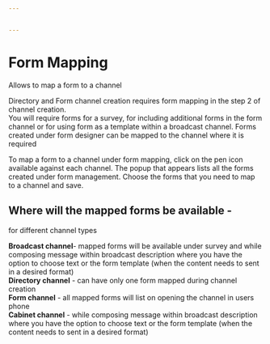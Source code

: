 ```yaml
---


---
```


<h1 id="form-mapping">Form Mapping</h1>
<p>Allows to map a form to a channel</p>
<p>Directory and Form channel creation requires form mapping in the step 2 of channel creation.<br>
You will require forms for a survey, for including additional forms in the form channel or for using form as a template within a broadcast channel. Forms created under form designer can be mapped to the channel where it is required</p>
<p>To map a form to a channel under form mapping, click on the pen icon available against each channel. The popup that appears lists all the forms created under form management. Choose the forms that you need to map to a channel and save.</p>
<h2 id="where-will-the-mapped-forms-be-available---">Where will the mapped forms be available  -</h2>
<p>for different channel types</p>
<p><strong>Broadcast channel</strong>- mapped forms will be available under survey and while composing message within broadcast description where you have the option to choose text or the form template (when the content needs to sent in a desired format)<br>
<strong>Directory channel</strong> - can have only one form mapped during channel creation<br>
<strong>Form channel</strong> - all mapped forms will list on opening the channel in users phone<br>
<strong>Cabinet channel</strong> -  while composing message within broadcast description where you have the option to choose text or the form template (when the content needs to sent in a desired format)</p>

<!--stackedit_data:
eyJoaXN0b3J5IjpbMTk1OTI5NzA0MF19
-->